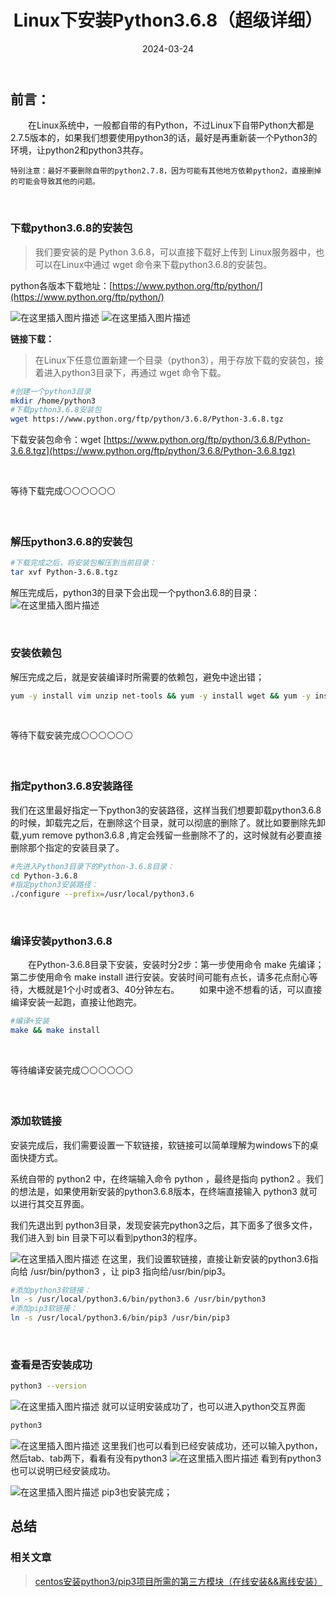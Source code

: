 ﻿---
title: Linux下安装Python3.6.8（超级详细）
icon: circle-info
order: 11
tag:
- Linux
- Python
category:
- Linux
- Python
- 运维
pageview: false
date: 2024-03-24
comment: false
---

## 前言：
&emsp;&emsp;在Linux系统中，一般都自带的有Python，不过Linux下自带Python大都是 2.7.5版本的，如果我们想要使用python3的话，最好是再重新装一个Python3的环境，让python2和python3共存。

	特别注意：最好不要删除自带的python2.7.8，因为可能有其他地方依赖python2，直接删掉的可能会导致其他的问题。

<br>

### 下载python3.6.8的安装包
>我们要安装的是 Python 3.6.8，可以直接下载好上传到 Linux服务器中，也可以在Linux中通过 wget 命令来下载python3.6.8的安装包。



python各版本下载地址：[https://www.python.org/ftp/python/](https://www.python.org/ftp/python/)

![在这里插入图片描述](https://lcy-blog.oss-cn-beijing.aliyuncs.com/blog/936e3362a6764650971c7135b71290d6.png)
![在这里插入图片描述](https://lcy-blog.oss-cn-beijing.aliyuncs.com/blog/0f080328d5014a5ab236c7f9a8cf9830.png)

**链接下载：**
>在Linux下任意位置新建一个目录（python3），用于存放下载的安装包，接着进入python3目录下，再通过 wget 命令下载。<br>


```bash
#创建一个python3目录
mkdir /home/python3
#下载python3.6.8安装包
wget https://www.python.org/ftp/python/3.6.8/Python-3.6.8.tgz
```
下载安装包命令：wget [https://www.python.org/ftp/python/3.6.8/Python-3.6.8.tgz](https://www.python.org/ftp/python/3.6.8/Python-3.6.8.tgz)

<br>

等待下载完成⚪⚪⚪⚪⚪⚪

<br>


### 解压python3.6.8的安装包

```bash
#下载完成之后，将安装包解压到当前目录：
tar xvf Python-3.6.8.tgz
```
解压完成后，python3的目录下会出现一个python3.6.8的目录：
![在这里插入图片描述](https://lcy-blog.oss-cn-beijing.aliyuncs.com/blog/1dfef90b3bb14771b1f4d305cbe0f97d.png)


<br>


### 安装依赖包
解压完成之后，就是安装编译时所需要的依赖包，避免中途出错；

```bash
yum -y install vim unzip net-tools && yum -y install wget && yum -y install bzip2 && yum -y install zlib-devel bzip2-devel openssl-devel ncurses-devel sqlite-devel readline-devel tk-devel gdbm-devel db4-devel libpcap-devel xz-devel && yum -y install libglvnd-glx && yum -y install gcc gcc-c++
```
<br>

等待下载安装完成⚪⚪⚪⚪⚪⚪

<br>


### 指定python3.6.8安装路径
我们在这里最好指定一下python3的安装路径，这样当我们想要卸载python3.6.8的时候，卸载完之后，在删除这个目录，就可以彻底的删除了。就比如要删除先卸载,yum remove python3.6.8 ,肯定会残留一些删除不了的，这时候就有必要直接删除那个指定的安装目录了。


```bash
#先进入Python3目录下的Python-3.6.8目录：
cd Python-3.6.8
#指定python3安装路径：
./configure --prefix=/usr/local/python3.6
```
<br>


### 编译安装python3.6.8
&emsp;&emsp;在Python-3.6.8目录下安装，安装时分2步：第一步使用命令 make 先编译；第二步使用命令 make install 进行安装。安装时间可能有点长，请多花点耐心等待，大概就是1个小时或者3、40分钟左右。
&emsp;&emsp;如果中途不想看的话，可以直接编译安装一起跑，直接让他跑完。

```bash
#编译+安装
make && make install
```
<br>

等待编译安装完成⚪⚪⚪⚪⚪⚪

<br>


### 添加软链接
安装完成后，我们需要设置一下软链接，软链接可以简单理解为windows下的桌面快捷方式。

系统自带的 python2 中，在终端输入命令 python ，最终是指向 python2 。我们的想法是，如果使用新安装的python3.6.8版本，在终端直接输入 python3 就可以进行其交互界面。

我们先退出到 python3目录，发现安装完python3之后，其下面多了很多文件，我们进入到 bin 目录下可以看到python3的程序。



![在这里插入图片描述](https://lcy-blog.oss-cn-beijing.aliyuncs.com/blog/7d7e971db0b44974b0221a09eeaf808c.png)
在这里，我们设置软链接，直接让新安装的python3.6指向给 /usr/bin/python3 ，让 pip3 指向给/usr/bin/pip3。

```bash
#添加python3软链接：
ln -s /usr/local/python3.6/bin/python3.6 /usr/bin/python3
#添加pip3软链接：
ln -s /usr/local/python3.6/bin/pip3 /usr/bin/pip3
```

<br>

### 查看是否安装成功

```bash
python3 --version
```

![在这里插入图片描述](https://lcy-blog.oss-cn-beijing.aliyuncs.com/blog/2a9501a390d9470b98a558d6cd196a53.png)
就可以证明安装成功了，也可以进入python交互界面

```bash
python3
```
![在这里插入图片描述](https://lcy-blog.oss-cn-beijing.aliyuncs.com/blog/459fd612b5344594b30ad2db173dea75.png)
这里我们也可以看到已经安装成功，还可以输入python，然后tab、tab两下，看看有没有python3
![在这里插入图片描述](https://img-blog.csdnimg.cn/032f87b57dbf41b3a0d920be6ead292d.png)
看到有python3也可以说明已经安装成功。

![在这里插入图片描述](https://lcy-blog.oss-cn-beijing.aliyuncs.com/blog/d6be6717b3d34a8f9c2dff3233642d64.png)
pip3也安装完成；

## 总结
### 相关文章
>[centos安装python3/pip3项目所需的第三方模块（在线安装&&离线安装）](https://blog.csdn.net/liu_chen_yang/article/details/124475543)
